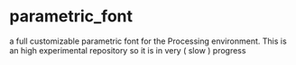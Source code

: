 # parametric_font

a full customizable parametric font for the Processing environment.
This is an high experimental repository so it is in very ( slow ) progress
